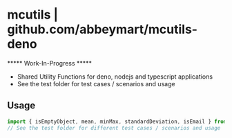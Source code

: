 # mcutils | github.com/abbeymart/mcutils-deno

***** Work-In-Progress *****

- Shared Utility Functions for deno, nodejs and typescript applications
- See the test folder for test cases / scenarios and usage

## Usage

```ts
import { isEmptyObject, mean, minMax, standardDeviation, isEmail } from "https://deno.land/x/mcutils@v0.1.4/mod.ts";
// See the test folder for different test cases / scenarios and usage

```
